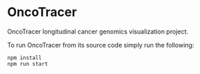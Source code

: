# OncoTracer
OncoTracer longitudinal cancer genomics visualization project.

To run OncoTracer from its source code simply run the following:

```
npm install
npm run start
```